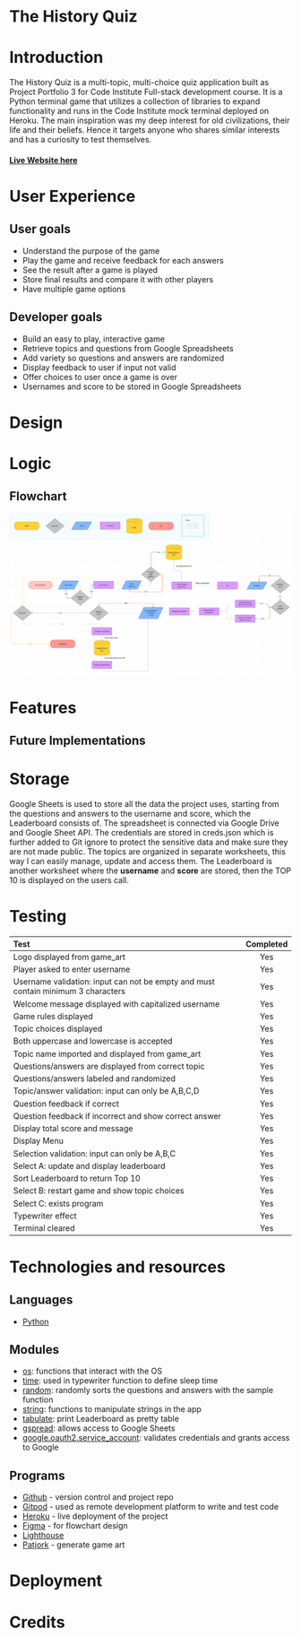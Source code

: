 # The History Quiz

# Introduction

The History Quiz is a multi-topic, multi-choice quiz application built as Project Portfolio 3 for Code Institute Full-stack development course. It is a Python terminal game that utilizes a collection of libraries to expand functionality and runs in the Code Institute mock terminal deployed on Heroku. The main inspiration was my deep interest for old civilizations, their life and their beliefs. Hence it targets anyone who shares similar interests and has a curiosity to test themselves. 

#### [**Live Website here**](https://the-history-quiz.herokuapp.com/)

# User Experience

## User goals
- Understand the purpose of the game
- Play the game and receive feedback for each answers
- See the result after a game is played
- Store final results and compare it with other players
- Have multiple game options

## Developer goals
- Build an easy to play, interactive game
- Retrieve topics and questions from Google Spreadsheets
- Add variety so questions and answers are randomized
- Display feedback to user if input not valid
- Offer choices to user once a game is over
- Usernames and score to be stored in Google Spreadsheets

# Design

# Logic

## Flowchart
![Initial flowchart](assets/readme/flowchart.png) 

# Features

## Future Implementations

# Storage
Google Sheets is used to store all the data the project uses, starting from the questions and answers to the username and score, which the Leaderboard consists of. 
The spreadsheet is connected via Google Drive and Google Sheet API. The credentials are stored in creds.json which is further added to Git ignore to protect the sensitive data and make sure they are not made public. 
The topics are organized in separate worksheets, this way I can easily manage, update and access them. The Leaderboard is another worksheet where the **username** and **score** are stored, then the TOP 10 is displayed on the users call. 

# Testing

|Test | Completed |
|:--- |   :---:   |
|Logo displayed from game_art| Yes |
|Player asked to enter username | Yes |
|Username validation: input can not be empty and must contain minimum 3 characters | Yes |
|Welcome message displayed with capitalized username | Yes |
|Game rules displayed | Yes |
|Topic choices displayed | Yes |  
|Both uppercase and lowercase is accepted | Yes |
|Topic name imported and displayed from game_art | Yes |
|Questions/answers are displayed from correct topic | Yes |
|Questions/answers labeled and randomized | Yes |
|Topic/answer validation: input can only be A,B,C,D | Yes |
|Question feedback if correct | Yes |
|Question feedback if incorrect and show correct answer | Yes |
|Display total score and message | Yes |
|Display Menu | Yes |
|Selection validation: input can only be A,B,C | Yes |
|Select A: update and display leaderboard | Yes |
|Sort Leaderboard to return Top 10 | Yes |
|Select B: restart game and show topic choices | Yes |
|Select C: exists program | Yes |
|Typewriter effect | Yes |
|Terminal cleared | Yes |






# Technologies and resources

## Languages
- [Python](https://www.python.org/)

## Modules
- [os](https://docs.python.org/3/library/os.html): functions that interact with the OS
- [time](https://docs.python.org/3/library/time.html): used in typewriter function to define sleep time
- [random](https://docs.python.org/3/library/random.html): randomly sorts the questions and answers with the sample function
- [string](https://docs.python.org/3/library/string.html): functions to manipulate strings in the app
- [tabulate](https://pypi.org/project/tabulate/): print Leaderboard as pretty table
- [gspread](https://docs.gspread.org/en/v5.7.0/): allows access to Google Sheets
- [google.oauth2.service_account](https://google-auth.readthedocs.io/en/master/reference/google.oauth2.service_account.html): validates credentials and grants access to Google

## Programs
- [Github](https://github.com) - version control and project repo
- [Gitpod](https://gitpod.io) - used as remote development platform to write and test code
- [Heroku](https://www.heroku.com/) - live deployment of the project
- [Figma](https://www.figma.com) - for flowchart design
- [Lighthouse](https://developer.chrome.com/docs/lighthouse/overview/)
- [Patjork](https://patorjk.com/software/taag/#p=display&f=Graffiti&t=Type%20Something%20) - generate game art


# Deployment

# Credits






